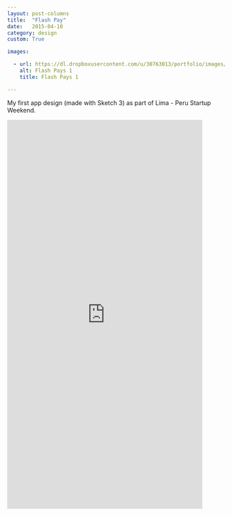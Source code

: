 ```yaml
---
layout: post-columns
title:  "Flash Pay"
date:   2015-04-10
category: design
custom: True

images:

  - url: https://dl.dropboxusercontent.com/u/30763013/portfolio/images/design/FlashPays/Screen%20Shot%202015-11-14%20at%204.36.42%20PM.png
    alt: Flash Pays 1
    title: Flash Pays 1

---
```

<div class="text-center">
	<p>My first app design (made with Sketch 3) as part of Lima - Peru Startup Weekend.</p>
	<iframe src="https://marvelapp.com/a41afb?emb=1" width="452" height="901" allowTransparency="true" frameborder="0"></iframe>
</div>